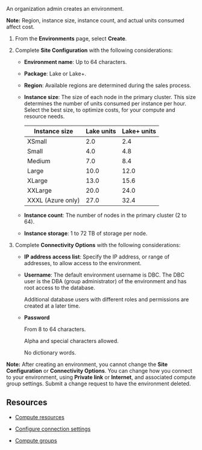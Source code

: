 An organization admin creates an environment.

**Note:** Region, instance size, instance count, and actual units consumed affect cost.

1.  From the **Environments** page, select **Create**.


1.  Complete **Site Configuration** with the following considerations:

    -   **Environment name**: Up to 64 characters.


    -   **Package**: Lake or Lake+.


    -   **Region**: Available regions are determined during the sales process.


    -   **Instance size**: The size of each node in the primary cluster. This size determines the number of units consumed per instance per hour. Select the best size, to optimize costs, for your compute and resource needs.

        |Instance size|Lake units|Lake+ units|
        |--------------|-----------|------------|
        |XSmall|2.0|2.4|
        |Small|4.0|4.8|
        |Medium|7.0|8.4|
        |Large|10.0|12.0|
        |XLarge|13.0|15.6|
        |XXLarge|20.0|24.0|
        |XXXL (Azure only)|27.0|32.4|


    -   **Instance count**: The number of nodes in the primary cluster (2 to 64).


    -   **Instance storage**: 1 to 72 TB of storage per node.


1.  Complete **Connectivity Options** with the following considerations:

    -   **IP address access list**: Specify the IP address, or range of addresses, to allow access to the environment.


    -   **Username**: The default environment username is DBC. The DBC user is the DBA (group administrator) of the environment and has root access to the database.

        Additional database users with different roles and permissions are created at a later time.


    -   **Password**

        From 8 to 64 characters.

        Alpha and special characters allowed.

        No dictionary words.


**Note:** After creating an environment, you cannot change the **Site Configuration** or **Connectivity Options**. You can change how you connect to your environment, using **Private link** or **Internet**, and associated compute group settings. Submit a change request to have the environment deleted.

## Resources


-   [Compute resources](nmr1658424425362.md)


-   [Configure connection settings](laq1640280582810.md)


-   [Compute groups](mqu1640280532737.md)


